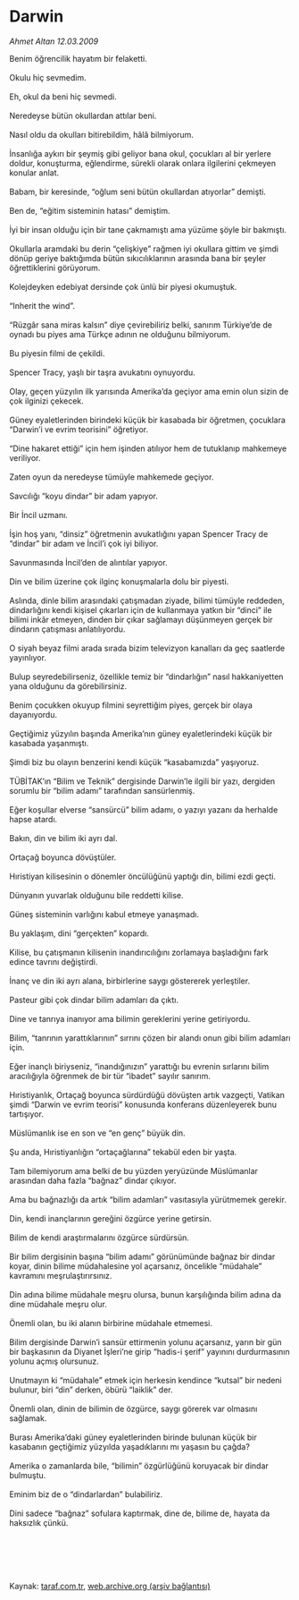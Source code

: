 # Darwin

*Ahmet Altan 12.03.2009*

<div class="taraf_structure_2col_1zq">
<div class="margen_n">



 <p>Benim öğrencilik hayatım bir felaketti. <br/><br/>Okulu hiç sevmedim. <br/><br/>Eh, okul da beni hiç sevmedi. <br/><br/>Neredeyse bütün okullardan attılar beni. <br/><br/>Nasıl oldu da okulları bitirebildim, hâlâ bilmiyorum. <br/><br/>İnsanlığa aykırı bir şeymiş gibi geliyor bana okul, çocukları al bir yerlere doldur, konuşturma, eğlendirme, sürekli olarak onlara ilgilerini çekmeyen konular anlat. <br/><br/>Babam, bir keresinde, “oğlum seni bütün okullardan atıyorlar” demişti. <br/><br/>Ben de, “eğitim sisteminin hatası” demiştim. <br/><br/>İyi bir insan olduğu için bir tane çakmamıştı ama yüzüme şöyle bir bakmıştı. <br/><br/>Okullarla aramdaki bu derin “çelişkiye” rağmen iyi okullara gittim ve şimdi dönüp geriye baktığımda bütün sıkıcılıklarının arasında bana bir şeyler öğrettiklerini görüyorum. <br/><br/>Kolejdeyken edebiyat dersinde çok ünlü bir piyesi okumuştuk. <br/><br/>“Inherit the wind”. <br/><br/>“Rüzgâr sana miras kalsın” diye çevirebiliriz belki, sanırım Türkiye’de de oynadı bu piyes ama Türkçe adının ne olduğunu bilmiyorum. <br/><br/>Bu piyesin filmi de çekildi. <br/><br/>Spencer Tracy, yaşlı bir taşra avukatını oynuyordu. <br/><br/>Olay, geçen yüzyılın ilk yarısında Amerika’da geçiyor ama emin olun sizin de çok ilginizi çekecek. <br/><br/>Güney eyaletlerinden birindeki küçük bir kasabada bir öğretmen, çocuklara “Darwin’i ve evrim teorisini” öğretiyor. <br/><br/>“Dine hakaret ettiği” için hem işinden atılıyor hem de tutuklanıp mahkemeye veriliyor. <br/><br/>Zaten oyun da neredeyse tümüyle mahkemede geçiyor. <br/><br/>Savcılığı “koyu dindar” bir adam yapıyor. <br/><br/>Bir İncil uzmanı. <br/><br/>İşin hoş yanı, “dinsiz” öğretmenin avukatlığını yapan Spencer Tracy de “dindar” bir adam ve İncil’i çok iyi biliyor. <br/><br/>Savunmasında İncil’den de alıntılar yapıyor. <br/><br/>Din ve bilim üzerine çok ilginç konuşmalarla dolu bir piyesti. <br/><br/>Aslında, dinle bilim arasındaki çatışmadan ziyade, bilimi tümüyle reddeden, dindarlığını kendi kişisel çıkarları için de kullanmaya yatkın bir “dinci” ile bilimi inkâr etmeyen, dinden bir çıkar sağlamayı düşünmeyen gerçek bir dindarın çatışması anlatılıyordu. <br/><br/>O siyah beyaz filmi arada sırada bizim televizyon kanalları da geç saatlerde yayınlıyor. <br/><br/>Bulup seyredebilirseniz, özellikle temiz bir “dindarlığın” nasıl hakkaniyetten yana olduğunu da görebilirsiniz. <br/><br/>Benim çocukken okuyup filmini seyrettiğim piyes, gerçek bir olaya dayanıyordu. <br/><br/>Geçtiğimiz yüzyılın başında Amerika’nın güney eyaletlerindeki küçük bir kasabada yaşanmıştı. <br/><br/>Şimdi biz bu olayın benzerini kendi küçük “kasabamızda” yaşıyoruz. <br/><br/>TÜBİTAK’ın “Bilim ve Teknik” dergisinde Darwin’le ilgili bir yazı, dergiden sorumlu bir “bilim adamı” tarafından sansürlenmiş. <br/><br/>Eğer koşullar elverse “sansürcü” bilim adamı, o yazıyı yazanı da herhalde hapse atardı. <br/><br/>Bakın, din ve bilim iki ayrı dal. <br/><br/>Ortaçağ boyunca dövüştüler. <br/><br/>Hıristiyan kilisesinin o dönemler öncülüğünü yaptığı din, bilimi ezdi geçti. <br/><br/>Dünyanın yuvarlak olduğunu bile reddetti kilise. <br/><br/>Güneş sisteminin varlığını kabul etmeye yanaşmadı. <br/><br/>Bu yaklaşım, dini “gerçekten” kopardı. <br/><br/>Kilise, bu çatışmanın kilisenin inandırıcılığını zorlamaya başladığını fark edince tavrını değiştirdi. <br/><br/>İnanç ve din iki ayrı alana, birbirlerine saygı göstererek yerleştiler. <br/><br/>Pasteur gibi çok dindar bilim adamları da çıktı. <br/><br/>Dine ve tanrıya inanıyor ama bilimin gereklerini yerine getiriyordu. <br/><br/>Bilim, “tanrının yarattıklarının” sırrını çözen bir alandı onun gibi bilim adamları için. <br/><br/>Eğer inançlı biriyseniz, “inandığınızın” yarattığı bu evrenin sırlarını bilim aracılığıyla öğrenmek de bir tür “ibadet” sayılır sanırım. <br/><br/>Hıristiyanlık, Ortaçağ boyunca sürdürdüğü dövüşten artık vazgeçti, Vatikan şimdi “Darwin ve evrim teorisi” konusunda konferans düzenleyerek bunu tartışıyor. <br/><br/>Müslümanlık ise en son ve “en genç” büyük din. <br/><br/>Şu anda, Hıristiyanlığın “ortaçağlarına” tekabül eden bir yaşta. <br/><br/>Tam bilemiyorum ama belki de bu yüzden yeryüzünde Müslümanlar arasından daha fazla “bağnaz” dindar çıkıyor. <br/><br/>Ama bu bağnazlığı da artık “bilim adamları” vasıtasıyla yürütmemek gerekir. <br/><br/>Din, kendi inançlarının gereğini özgürce yerine getirsin. <br/><br/>Bilim de kendi araştırmalarını özgürce sürdürsün. <br/><br/>Bir bilim dergisinin başına “bilim adamı” görünümünde bağnaz bir dindar koyar, dinin bilime müdahalesine yol açarsanız, öncelikle “müdahale” kavramını meşrulaştırırsınız. <br/><br/>Din adına bilime müdahale meşru olursa, bunun karşılığında bilim adına da dine müdahale meşru olur. <br/><br/>Önemli olan, bu iki alanın birbirine müdahale etmemesi. <br/><br/>Bilim dergisinde Darwin’i sansür ettirmenin yolunu açarsanız, yarın bir gün bir başkasının da Diyanet İşleri’ne girip “hadis-i şerif” yayınını durdurmasının yolunu açmış olursunuz. <br/><br/>Unutmayın ki “müdahale” etmek için herkesin kendince “kutsal” bir nedeni bulunur, biri “din” derken, öbürü “laiklik” der. <br/><br/>Önemli olan, dinin de bilimin de özgürce, saygı görerek var olmasını sağlamak. <br/><br/>Burası Amerika’daki güney eyaletlerinden birinde bulunan küçük bir kasabanın geçtiğimiz yüzyılda yaşadıklarını mı yaşasın bu çağda? <br/><br/>Amerika o zamanlarda bile, “bilimin” özgürlüğünü koruyacak bir dindar bulmuştu. <br/><br/>Eminim biz de o “dindarlardan” bulabiliriz. <br/><br/>Dini sadece “bağnaz” sofulara kaptırmak, dine de, bilime de, hayata da haksızlık çünkü.</p>
<br/>
<br/>
<br/>



<br/>


<div id="taraf_not">
</div>

</div>


</div>

Kaynak: [taraf.com.tr](http://www.taraf.com.tr:80/makale/4453.htm), [web.archive.org (arşiv bağlantısı)](http://web.archive.org/web/20090905090019/http://www.taraf.com.tr:80/makale/4453.htm)
